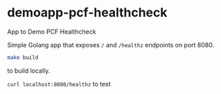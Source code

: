 # demoapp-pcf-healthcheck

App to Demo PCF Healthcheck

Simple Golang app that exposes `/` and `/healthz` endpoints on port 8080.

```sh
make build
``` 

to build locally. 

`curl localhost:8080/healthz` to test